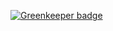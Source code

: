 
[![Greenkeeper badge](https://badges.greenkeeper.io/easilyBaffled/CityGame.svg)](https://greenkeeper.io/)
